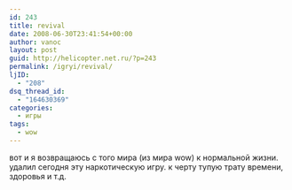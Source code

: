 ```yaml
---
id: 243
title: revival
date: 2008-06-30T23:41:54+00:00
author: vanoc
layout: post
guid: http://helicopter.net.ru/?p=243
permalink: /igryi/revival/
ljID:
  - "208"
dsq_thread_id:
  - "164630369"
categories:
  - игры
tags:
  - wow
---
```

вот и я возвращаюсь с того мира (из мира wow) к нормальной жизни. удалил сегодня эту наркотическую игру. к черту тупую трату времени, здоровья и т.д.